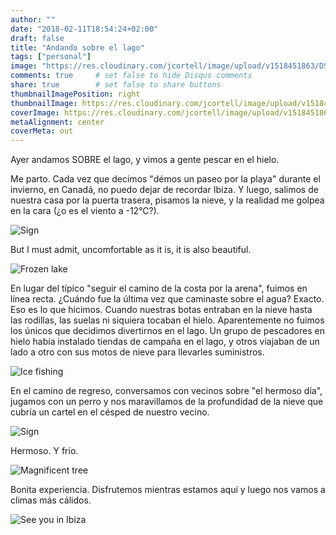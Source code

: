 ```yaml
---
author: ""
date: "2018-02-11T18:54:24+02:00"
draft: false
title: "Andando sobre el lago"
tags: ["personal"]
image: "https://res.cloudinary.com/jcortell/image/upload/v1518451863/DSC_0568_ehnf6c.jpg"
comments: true     # set false to hide Disqus comments
share: true        # set false to share buttons
thumbnailImagePosition: right
thumbnailImage: https://res.cloudinary.com/jcortell/image/upload/v1518451863/DSC_0568_ehnf6c.jpg
coverImage: https://res.cloudinary.com/jcortell/image/upload/v1518451863/DSC_0568_ehnf6c.jpg
metaAlignment: center
coverMeta: out
---
```


Ayer andamos SOBRE el lago, y vimos a gente pescar en el hielo.

<!--more-->

Me parto. Cada vez que decimos "démos un paseo por la playa" durante el invierno, en Canadá, no puedo dejar de recordar Ibiza. Y luego, salimos de nuestra casa por la puerta trasera, pisamos la nieve, y la realidad me golpea en la cara (¿o es el viento a -12°C?).

![Sign](https://res.cloudinary.com/jcortell/image/upload/v1518451873/DSC_0566_ugjvrd.jpg) 

But I must admit, uncomfortable as it is, it is also beautiful.

![Frozen lake](https://res.cloudinary.com/jcortell/image/upload/v1518451872/DSC_0563_xjf6ct.jpg) 

En lugar del típico "seguir el camino de la costa por la arena", fuimos en línea recta. ¿Cuándo fue la última vez que caminaste sobre el agua? Exacto. Eso es lo que hicimos. Cuando nuestras botas entraban en la nieve hasta las rodillas, las suelas ni siquiera tocaban el hielo. Aparentemente no fuimos los únicos que decidimos divertirnos en el lago. Un grupo de pescadores en hielo había instalado tiendas de campaña en el lago, y otros viajaban de un lado a otro con sus motos de nieve para llevarles suministros.

![Ice fishing](https://res.cloudinary.com/jcortell/image/upload/v1518451917/DSC_0573_msqute.jpg) 

En el camino de regreso, conversamos con vecinos sobre "el hermoso día", jugamos con un perro y nos maravillamos de la profundidad de la nieve que cubría un cartel en el césped de nuestro vecino.

![Sign](https://res.cloudinary.com/jcortell/image/upload/v1518451876/DSC_0592_wopbhl.jpg) 

Hermoso. Y frío.

![Magnificent tree](https://res.cloudinary.com/jcortell/image/upload/v1518451876/DSC_0581_iqwhdq.jpg) 

Bonita experiencia. Disfrutemos mientras estamos aquí y luego nos vamos a climas más cálidos.

![See you in Ibiza](https://res.cloudinary.com/jcortell/image/upload/v1518451873/DSC_0561_fg6esm.jpg) 